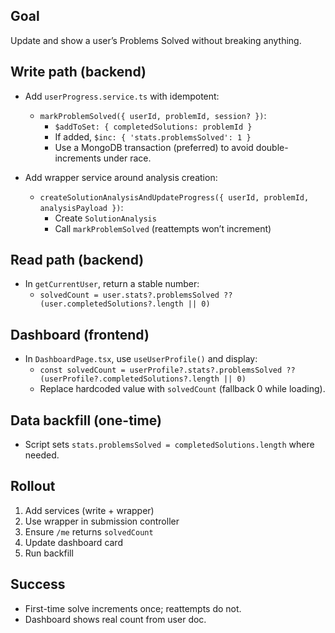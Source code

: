 ## Goal
Update and show a user’s Problems Solved without breaking anything.

## Write path (backend)
- Add `userProgress.service.ts` with idempotent:
  - `markProblemSolved({ userId, problemId, session? })`:
    - `$addToSet: { completedSolutions: problemId }`
    - If added, `$inc: { 'stats.problemsSolved': 1 }`
    - Use a MongoDB transaction (preferred) to avoid double-increments under race.

- Add wrapper service around analysis creation:
  - `createSolutionAnalysisAndUpdateProgress({ userId, problemId, analysisPayload })`:
    - Create `SolutionAnalysis`
    - Call `markProblemSolved` (reattempts won’t increment)

## Read path (backend)
- In `getCurrentUser`, return a stable number:
  - `solvedCount = user.stats?.problemsSolved ?? (user.completedSolutions?.length || 0)`

## Dashboard (frontend)
- In `DashboardPage.tsx`, use `useUserProfile()` and display:
  - `const solvedCount = userProfile?.stats?.problemsSolved ?? (userProfile?.completedSolutions?.length || 0)`
  - Replace hardcoded value with `solvedCount` (fallback 0 while loading).

## Data backfill (one-time)
- Script sets `stats.problemsSolved = completedSolutions.length` where needed.

## Rollout
1) Add services (write + wrapper)
2) Use wrapper in submission controller
3) Ensure `/me` returns `solvedCount`
4) Update dashboard card
5) Run backfill

## Success
- First-time solve increments once; reattempts do not.
- Dashboard shows real count from user doc.